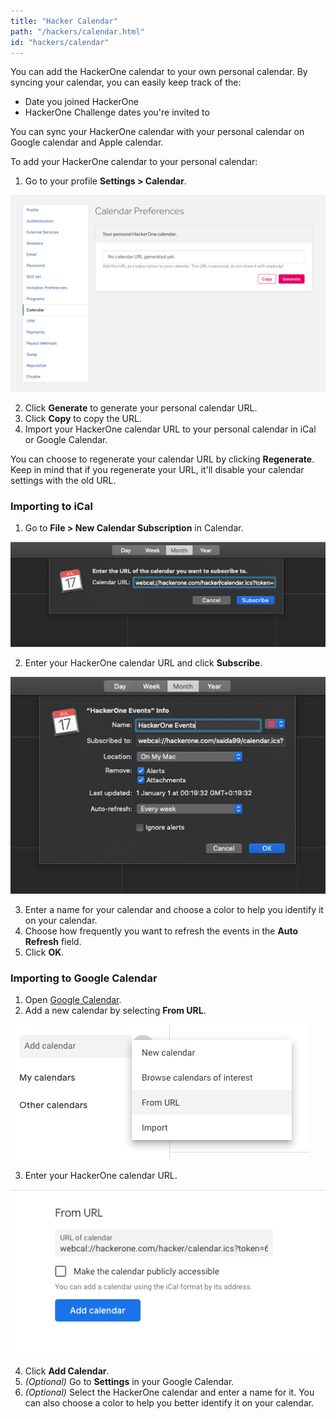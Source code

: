 ```yaml
---
title: "Hacker Calendar"
path: "/hackers/calendar.html"
id: "hackers/calendar"
---
```


You can add the HackerOne calendar to your own personal calendar. By syncing your calendar, you can easily keep track of the:
* Date you joined HackerOne
* HackerOne Challenge dates you're invited to

You can sync your HackerOne calendar with your personal calendar on Google calendar and Apple calendar.

To add your HackerOne calendar to your personal calendar:
1. Go to your profile **Settings > Calendar**.

![Calendar Preferences](./images/hacker-calendar-1.png)

2. Click **Generate** to generate your personal calendar URL.
3. Click **Copy** to copy the URL.
4. Import your HackerOne calendar URL to your personal calendar in iCal or Google Calendar.

You can choose to regenerate your calendar URL by clicking **Regenerate**. Keep in mind that if you regenerate your URL, it'll disable your calendar settings with the old URL.

### Importing to iCal

1. Go to **File > New Calendar Subscription** in Calendar.

![iCal url input](./images/hacker-calendar-2.png)

2. Enter your HackerOne calendar URL and click **Subscribe**.

![iCal URL settings](./images/hacker-calendar-3.png)

3. Enter a name for your calendar and choose a color to help you identify it on your calendar.
4. Choose how frequently you want to refresh the events in the **Auto Refresh** field.
5. Click **OK**.

### Importing to Google Calendar

1. Open [Google Calendar](https://calendar.google.com/).
2. Add a new calendar by selecting **From URL**.

![google calendar add calendar](./images/hacker-calendar-4.png)

3. Enter your HackerOne calendar URL.

![google cal adding URL](./images/hacker-calendar-5.png)

4. Click **Add Calendar**.
5. *(Optional)* Go to **Settings** in your Google Calendar.
6. *(Optional)* Select the HackerOne calendar and enter a name for it. You can also choose a color to help you better identify it on your calendar.
